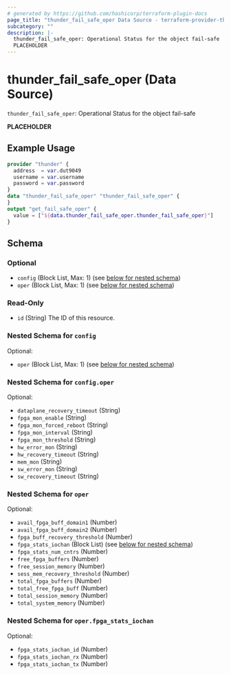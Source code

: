 ```yaml
---
# generated by https://github.com/hashicorp/terraform-plugin-docs
page_title: "thunder_fail_safe_oper Data Source - terraform-provider-thunder"
subcategory: ""
description: |-
  thunder_fail_safe_oper: Operational Status for the object fail-safe
  PLACEHOLDER
---
```


# thunder_fail_safe_oper (Data Source)

`thunder_fail_safe_oper`: Operational Status for the object fail-safe

__PLACEHOLDER__

## Example Usage

```terraform
provider "thunder" {
  address  = var.dut9049
  username = var.username
  password = var.password
}
data "thunder_fail_safe_oper" "thunder_fail_safe_oper" {
}
output "get_fail_safe_oper" {
  value = ["${data.thunder_fail_safe_oper.thunder_fail_safe_oper}"]
}
```

<!-- schema generated by tfplugindocs -->
## Schema

### Optional

- `config` (Block List, Max: 1) (see [below for nested schema](#nestedblock--config))
- `oper` (Block List, Max: 1) (see [below for nested schema](#nestedblock--oper))

### Read-Only

- `id` (String) The ID of this resource.

<a id="nestedblock--config"></a>
### Nested Schema for `config`

Optional:

- `oper` (Block List, Max: 1) (see [below for nested schema](#nestedblock--config--oper))

<a id="nestedblock--config--oper"></a>
### Nested Schema for `config.oper`

Optional:

- `dataplane_recovery_timeout` (String)
- `fpga_mon_enable` (String)
- `fpga_mon_forced_reboot` (String)
- `fpga_mon_interval` (String)
- `fpga_mon_threshold` (String)
- `hw_error_mon` (String)
- `hw_recovery_timeout` (String)
- `mem_mon` (String)
- `sw_error_mon` (String)
- `sw_recovery_timeout` (String)



<a id="nestedblock--oper"></a>
### Nested Schema for `oper`

Optional:

- `avail_fpga_buff_domain1` (Number)
- `avail_fpga_buff_domain2` (Number)
- `fpga_buff_recovery_threshold` (Number)
- `fpga_stats_iochan` (Block List) (see [below for nested schema](#nestedblock--oper--fpga_stats_iochan))
- `fpga_stats_num_cntrs` (Number)
- `free_fpga_buffers` (Number)
- `free_session_memory` (Number)
- `sess_mem_recovery_threshold` (Number)
- `total_fpga_buffers` (Number)
- `total_free_fpga_buff` (Number)
- `total_session_memory` (Number)
- `total_system_memory` (Number)

<a id="nestedblock--oper--fpga_stats_iochan"></a>
### Nested Schema for `oper.fpga_stats_iochan`

Optional:

- `fpga_stats_iochan_id` (Number)
- `fpga_stats_iochan_rx` (Number)
- `fpga_stats_iochan_tx` (Number)



